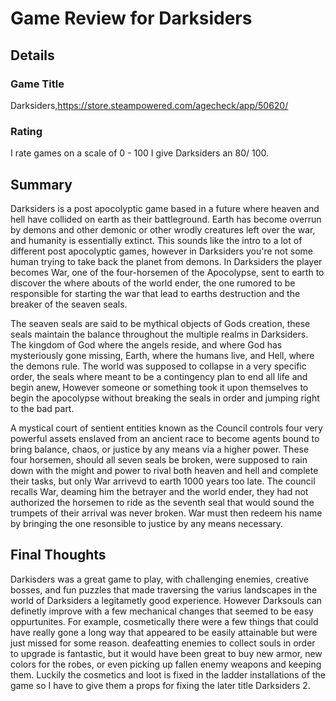 # Game Review for Darksiders

## Details

### Game Title

Darksiders,https://store.steampowered.com/agecheck/app/50620/

### Rating

I rate games on a scale of 0 - 100
I give Darksiders an 80/ 100.
## Summary

  Darksiders is a post apocolyptic game based in a future where heaven and hell have collided on earth as their battleground.
Earth has become overrun by demons and other demonic or other wrodly creatures left over the war, and humanity is essentially extinct.
This sounds like the intro to a lot of different post apocolyptic games, however in Darksiders you're not some human trying to
take back the planet from demons. In Darksiders the player becomes War, one of the four-horsemen of the Apocolypse, sent to earth 
to discover the where abouts of the world ender, the one rumored to be responsible for starting the war that lead to earths destruction
and the breaker of the seaven seals. 

  The seaven seals are said to be mythical objects of Gods creation, these seals maintain the balance throughout the multiple realms
 in Darksiders. The kingdom of God where the angels reside, and where God has mysteriously gone missing, Earth, where the humans live,
and Hell, where the demons rule. The world was supposed to collapse in a very specific order, the seals where meant to be a contingency plan
to end all life and begin anew, However someone or something took it upon themselves to begin the apocolypse without breaking the seals
in order and jumping right to the bad part. 

  A mystical court of sentient entities known as the Council controls four very powerful assets enslaved from an ancient race to become 
 agents bound to bring balance, chaos, or justice by any means via a higher power. These four horsemen, should all seven seals be broken,
 were supposed to rain down with the might and power to rival both heaven and hell and complete their tasks, but only War arrivevd to earth
 1000 years too late. The council recalls War, deaming him the betrayer and the world ender, they had not authorized the horsemen to ride
 as the seventh seal that would sound the trumpets of their arrival was never broken. War must then redeem his name by bringing the one
 resonsible to justice by any means necessary.
## Final Thoughts
  Darkisders was a great game to play, with challenging enemies, creative bosses, and fun puzzles that made traversing the varius
 landscapes in the world of Darksiders a legitametly good experience. However Darksouls can definetly improve with a few mechanical changes
 that seemed to be easy oppurtunites. For example, cosmetically there were a few things that could have really gone a long way
 that appeared to be easily attainable but were just missed for some reason. deafeatting enemies to collect souls in order to upgrade
 is fantastic, but it would have been great to buy new armor, new colors for the robes, or even picking up fallen enemy weapons and 
 keeping them. Luckily the cosmetics and loot is fixed in the ladder installations of the game so I have to give them a props for fixing
 the later title Darksiders 2.
